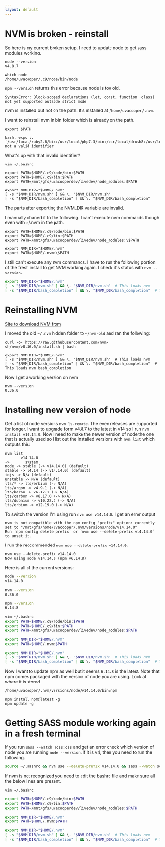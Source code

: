 ```yaml
---
layout: default
---
```


# NVM is broken - reinstall

So here is my current broken setup. I need to update node to get sass modules working.

```
node --version
v4.8.7

which node
/home/uvacooper/.c9/node/bin/node
```

`npm --version` returns this error because node is too old.

```
SyntaxError: Block-scoped declarations (let, const, function, class) not yet supported outside strict mode
```

nvm is installed but not on the path. It's installed at `/home/uvacooper/.nvm`.

I want to reinstall nvm in bin folder which is already on the path.

```
export $PATH

bash: export: `/usr/local/ruby2.6/bin:/usr/local/php7.3/bin:/usr/local/drush8:/usr/local/bin:/usr/local/ruby2.6/bin:/usr/local/php7.3/bin:/usr/local/drush8:/usr/local/bin:/usr/local/ruby2.6/bin:/usr/local/php7.3/bin:/usr/local/drush8:/usr/local/bin:/mnt/gfs/uvacooperdev/livedev/node_modules:/home/uvacooper/.c9/bin:/home/uvacooper/.c9/node/bin:/usr/local/sbin:/usr/local/bin:/usr/sbin:/usr/bin:/sbin:/bin:/usr/games:/usr/local/games': not a valid identifier
```

What's up with that invalid identifier?

`vim ~/.bashrc`

```
export PATH=$HOME/.c9/node/bin:$PATH
export PATH=$HOME/.c9/bin:$PATH
export PATH=/mnt/gfs/uvacooperdev/livedev/node_modules:$PATH

export NVM_DIR="$HOME/.nvm"
[ -s "$NVM_DIR/nvm.sh" ] && \. "$NVM_DIR/nvm.sh"
[ -s "$NVM_DIR/bash_completion" ] && \. "$NVM_DIR/bash_completion"
```

The parts after exporting the NVM_DIR variable are invalid.

I manually chaned it to the following. I can't execute nvm commands though even with ~/.nvm in the path.

```
export PATH=$HOME/.c9/node/bin:$PATH
export PATH=$HOME/.c9/bin:$PATH
export PATH=/mnt/gfs/uvacooperdev/livedev/node_modules:\$PATH

export NVM_DIR="$HOME/.nvm"
export PATH=$HOME/.nvm:\$PATH
```

I still can't execute any nvm commands. I have to run the following portion of the fresh install to get NVM working again. I check it's status with `nvm --version`.

```bash
export NVM_DIR="$HOME/.nvm"
[ -s "$NVM_DIR/nvm.sh" ] && \. "$NVM_DIR/nvm.sh"  # This loads nvm
[ -s "$NVM_DIR/bash_completion" ] && \. "$NVM_DIR/bash_completion"  # This loads nvm bash_completion
```

# Reinstalling NVM

[Site to download NVM from](https://github.com/nvm-sh/nvm)

I moved the old `~/.nvm` hidden folder to `~/nvm-old` and ran the following:

```
curl -o- https://raw.githubusercontent.com/nvm-sh/nvm/v0.36.0/install.sh | bash

export NVM_DIR="$HOME/.nvm"
[ -s "$NVM_DIR/nvm.sh" ] && \. "$NVM_DIR/nvm.sh"  # This loads nvm
[ -s "$NVM_DIR/bash_completion" ] && \. "$NVM_DIR/bash_completion"  # This loads nvm bash_completion
```

Now I get a working version on nvm

```
nvm --version
0.36.0
```

# Installing new version of node

Get a list of node versions `nvm ls-remote`. The even releases are supported for longer. I want to upgrade form v4.8.7 to the latest in v14 so I run `nvm install v14.14.0`. Now I need to make the newer version of node the one that is actually used so I list out the installed versions with `nvm list` which outputs this:

```
nvm list
       v14.14.0
->       system
node -> stable (-> v14.14.0) (default)
stable -> 14.14 (-> v14.14.0) (default)
iojs -> N/A (default)
unstable -> N/A (default)
lts/* -> lts/erbium (-> N/A)
lts/argon -> v4.9.1 (-> N/A)
lts/boron -> v6.17.1 (-> N/A)
lts/carbon -> v8.17.0 (-> N/A)
lts/dubnium -> v10.22.1 (-> N/A)
lts/erbium -> v12.19.0 (-> N/A)
```

To switch the version I'm using run `nvm use v14.14.0`. I get an error output

```
nvm is not compatible with the npm config "prefix" option: currently set to "/mnt/gfs/home/uvacooper/.nvm/versions/node/v14.14.0"
Run `npm config delete prefix` or `nvm use --delete-prefix v14.14.0` to unset it.
```

I run the reccommended `nvm use --delete-prefix v14.14.0`.

```
nvm use --delete-prefix v14.14.0
Now using node v14.14.0 (npm v6.14.8)
```

Here is all of the current versions:

```bash
node --version
v14.14.0

nvm --version
0.36.0

npm --version
6.14.8

vim ~/.bashrc
export PATH=$HOME/.c9/node/bin:$PATH
export PATH=$HOME/.c9/bin:$PATH
export PATH=/mnt/gfs/uvacooperdev/livedev/node_modules:$PATH

export NVM_DIR="$HOME/.nvm"
export PATH=$HOME/.nvm:$PATH

export NVM_DIR="$HOME/.nvm"
[ -s "$NVM_DIR/nvm.sh" ] && \. "$NVM_DIR/nvm.sh"  # This loads nvm
[ -s "$NVM_DIR/bash_completion" ] && \. "$NVM_DIR/bash_completion"  # This loads nvm bash_completion
```

Now I want to update npm as well but it seems `6.14.8` is the latest. Note that npm comes packaged with the version of node you are using. Look at where it is stored.

`/home/uvacooper/.nvm/versions/node/v14.14.0/bin/npm`

```
npm install npm@latest -g
npm update -g
```

# Getting SASS module working again in a fresh terminal

If you run `sass --watch scss:css` and get an error check which version of node you are running `node --version`. If it is v4, then you need to run the following.

```bash
source ~/.bashrc && nvm use --delete-prefix v14.14.0 && sass --watch scss:css
```

If nvm is not recognized you need to edit the bashrc file and make sure all the below lines are present.

```bash
vim ~/.bashrc

export PATH=$HOME/.c9/node/bin:$PATH
export PATH=$HOME/.c9/bin:$PATH
export PATH=/mnt/gfs/uvacooperdev/livedev/node_modules:$PATH

export NVM_DIR="$HOME/.nvm"
export PATH=$HOME/.nvm:$PATH

export NVM_DIR="$HOME/.nvm"
[ -s "$NVM_DIR/nvm.sh" ] && \. "$NVM_DIR/nvm.sh"  # This loads nvm
[ -s "$NVM_DIR/bash_completion" ] && \. "$NVM_DIR/bash_completion"  # This loads nvm bash_completion
```
